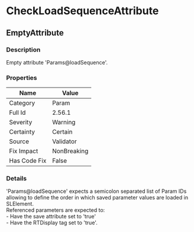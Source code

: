 ﻿---  
uid: Validator_2_56_1  
---

# CheckLoadSequenceAttribute

## EmptyAttribute

### Description

Empty attribute 'Params@loadSequence'.

### Properties

| Name         | Value       |
| ------------ | ----------- |
| Category     | Param       |
| Full Id      | 2.56.1      |
| Severity     | Warning     |
| Certainty    | Certain     |
| Source       | Validator   |
| Fix Impact   | NonBreaking |
| Has Code Fix | False       |

### Details

'Params@loadSequence' expects a semicolon separated list of Param IDs allowing to define the order in which saved parameter values are loaded in SLElement.  
Referenced parameters are expected to:  
\- Have the save attribute set to 'true'  
\- Have the RTDisplay tag set to 'true'.
